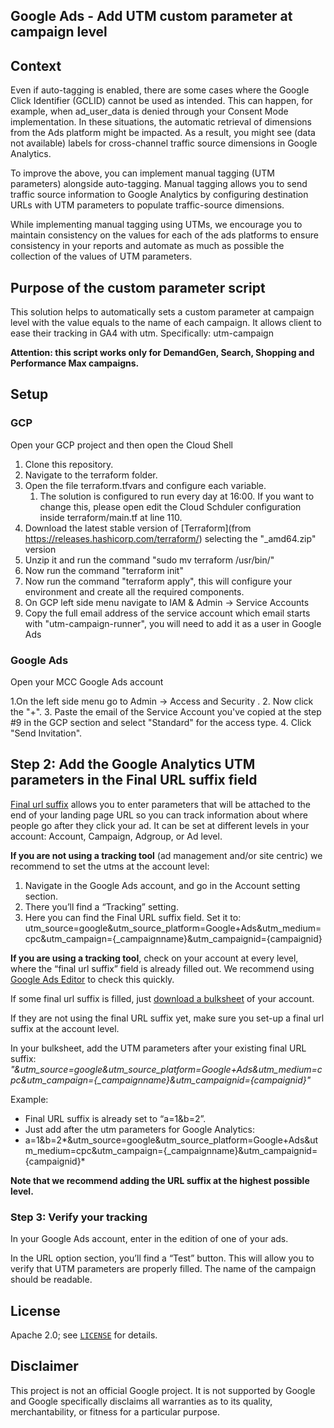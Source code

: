 ## Google Ads - Add UTM custom parameter at campaign level

## Context

Even if auto-tagging is enabled, there are some cases where the Google Click Identifier (GCLID) cannot be used as intended. This can happen, for example, when ad_user_data is denied through your Consent Mode implementation. In these situations, the automatic retrieval of dimensions from the Ads platform might be impacted. As a result, you might see (data not available) labels for cross-channel traffic source dimensions in Google Analytics.

To improve the above, you can implement manual tagging (UTM parameters) alongside auto-tagging. Manual tagging allows you to send traffic source information to Google Analytics by configuring destination URLs with UTM parameters to populate traffic-source dimensions. 

While implementing manual tagging using UTMs, we encourage you to maintain consistency on the values for each of the ads platforms to ensure consistency in your reports and automate as much as possible the collection of the values of UTM parameters.


## Purpose of the custom parameter script


This solution helps to automatically sets a custom parameter at campaign level with the value equals to the name of each campaign.
It allows client to ease their tracking in GA4 with utm. Specifically: utm-campaign

**Attention: this script works only for DemandGen, Search, Shopping and Performance Max campaigns.**

## Setup


### GCP
Open your GCP project and then open the Cloud Shell

1. Clone this repository.
2. Navigate to the terraform folder.
3. Open the file terraform.tfvars and configure each variable.
    1. The solution is configured to run every day at 16:00. If you want to change this, please open edit the Cloud Schduler configuration inside terraform/main.tf at line 110.
4. Download the latest stable version of [Terraform](from https://releases.hashicorp.com/terraform/) selecting the "_amd64.zip" version
5. Unzip it and run the command "sudo mv terraform /usr/bin/"
6. Now run the command "terraform init"
7. Now run the command "terraform apply", this will configure your environment and create all the required components.
8. On GCP left side menu navigate to IAM & Admin -> Service Accounts
9. Copy the full email address of the service account which email starts with "utm-campaign-runner", you will need to add it as a user in Google Ads

### Google Ads
Open your MCC Google Ads account

1.On the left side menu go to Admin -> Access and Security .
2. Now click the "+".
3. Paste the email of the Service Account you've copied at the step #9 in the GCP section and select "Standard" for the access type.
4. Click "Send Invitation".

## Step 2: Add the Google Analytics UTM parameters in the Final URL suffix field

[Final url suffix](https://support.google.com/google-ads/answer/9054021?hl=en) allows you to enter parameters that will be attached to the end of your landing page URL so you can track information about where people go after they click your ad. It can be set at different levels in your account: Account, Campaign, Adgroup, or Ad level.

**If you are not using a tracking tool** (ad management and/or site centric) we recommend to set the utms at the account level:
1. Navigate in the Google Ads account, and go in the Account setting section.
2. There you’ll find a “Tracking” setting.
3. Here you can find the Final URL suffix field.  Set it to: 
utm_source=google&utm_source_platform=Google+Ads&utm_medium=cpc&utm_campaign={_campaignname}&utm_campaignid={campaignid}

**If you are using a tracking tool**, check on your account at every level, where the “final url suffix” field is already filled out. We recommend using [Google Ads Editor](https://support.google.com/google-ads/editor/answer/2484521?hl=en) to check this quickly. 

If some final url suffix is filled, just [download a bulksheet](https://support.google.com/google-ads/editor/answer/15121148?hl=en&ref_topic=13728&sjid=11706207748123949356-NC) of your account.

If they are not using the final URL suffix yet, make sure you set-up a final url suffix at the account level. 

In your bulksheet, add the UTM parameters after your existing final URL suffix:
*"&utm_source=google&utm_source_platform=Google+Ads&utm_medium=cpc&utm_campaign={_campaignname}&utm_campaignid={campaignid}"*

Example: 
- Final URL suffix is already set to “a=1&b=2”.
- Just add after the utm parameters for Google Analytics:
- a=1&b=2*&utm_source=google&utm_source_platform=Google+Ads&utm_medium=cpc&utm_campaign={_campaignname}&utm_campaignid={campaignid}*

**Note that we recommend adding the URL suffix at the highest possible level.**

### Step 3: Verify your tracking

In your Google Ads account, enter in the edition of one of your ads.

In the URL option section, you’ll find a “Test” button. This will allow you to verify that UTM parameters are properly filled. The name of the campaign should be readable.

## License

Apache 2.0; see [`LICENSE`](../LICENSE) for details.

## Disclaimer

This project is not an official Google project. It is not supported by
Google and Google specifically disclaims all warranties as to its quality,
merchantability, or fitness for a particular purpose.